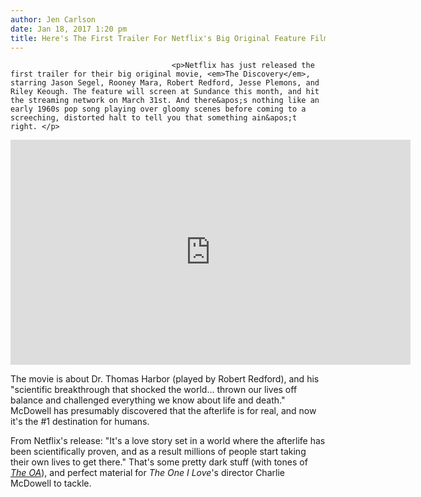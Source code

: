 ```yaml
---
author: Jen Carlson
date: Jan 18, 2017 1:20 pm
title: Here's The First Trailer For Netflix's Big Original Feature Film
---
```


	
										<p>Netflix has just released the first trailer for their big original movie, <em>The Discovery</em>, starring Jason Segel, Rooney Mara, Robert Redford, Jesse Plemons, and Riley Keough. The feature will screen at Sundance this month, and hit the streaming network on March 31st. And there&apos;s nothing like an early 1960s pop song playing over gloomy scenes before coming to a screeching, distorted halt to tell you that something ain&apos;t right. </p>

<p><iframe width="640" height="360" src="https://web.archive.org/web/20170120150506if_/https://www.youtube.com/embed/rm-FjYW24JY" frameborder="0" allowfullscreen></iframe></p>

<p>The movie is about Dr. Thomas Harbor (played by Robert Redford), and his &quot;scientific breakthrough that shocked the world... thrown our lives off balance and challenged everything we know about life and death.&quot; McDowell has presumably discovered that the afterlife is for real, and now it&apos;s the #1 destination for humans. </p>

<p>From Netflix&apos;s release: &quot;It&apos;s a love story set in a world where the afterlife has been scientifically proven, and as a result millions of people start taking their own lives to get there.&quot; That&apos;s some pretty dark stuff (with tones of <a href="https://web.archive.org/web/20170120150506/http://gothamist.com/2016/12/18/netflix_the_oa_theories.php"><em>The OA</em></a>), and perfect material for <em>The One I Love</em>&apos;s director Charlie McDowell to tackle.</p>					
										
									
				